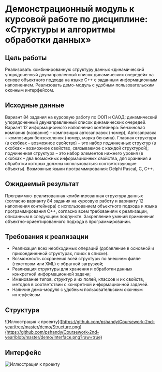 # Демонстрационный модуль к курсовой работе по дисциплине: «Структуры и алгоритмы обработки данных»
## Цель работы
Реализовать комбинированную структуру данных «динамический упорядоченный двунаправленный список динамических очередей» на основе объектного подхода на языке C++ с заданным информационным наполнением. Реализовать демо-модуль с удобным пользовательским оконным интерфейсом.
## Исходные данные
Вариант 84 задания на курсовую работу по ООП и САОД: динамический упорядоченный двунаправленный список динамических очередей. 
Вариант 12 информационного наполнения контейнера: Бензиновая компания (название) – композиция автозаправок (номер), Автозаправка – композиция бензоколонок (номер, марка бензина). Главная структура (в скобках – возможное свойство) – это набор подчиненных структур (в скобках – возможное свойство, связываемое с каждой структурой); подчиненная структура – это набор элементов нижнего уровня (в скобках – два возможных информационных свойства, для хранения и обработки которых должны использоваться соответствующие объекты). 
Возможные языки программирования: Delphi Pascal, C, C++.
## Ожидаемый результат
Программно-реализованная комбинированная структура данных (согласно варианту 84 задания на курсовую работу и варианту 12 наполнения контейнера) с использованием объектного подхода и языка программирования C++, согласно всем требованиям к реализации, описанным в следующем подпункте.
Закрепление умений применения объектно-ориентированного подхода в программировании. 
## Требования к реализации
- Реализация всех необходимых операций (добавление в основной и присоединенной структурах, поиск в списке).
- Возможность сохранения всей структуры по внешнем файле (текстовом или XML) с обратной загрузкой;
- Реализация структуры для хранения и обработки данных конкретной информационной задачи;
- Именование типов, структур и их полей, классов и их свойств, методов в соответствии с конкретной информационной задачей.
- Наличие демо-модуля с удобным пользовательским оконным интерфейсом.
## Структура
![Иллюстрация к проекту]([https://github.com/pshandy/Coursework-2nd-year/tree/master/demo/Structure.png](https://github.com/pshandy/Coursework-2nd-year/blob/master/demo/Interface.png?raw=true)
## Интерфейс
![Иллюстрация к проекту](https://github.com/pshandy/Coursework-2nd-year/tree/master/demo/Interface.png)
